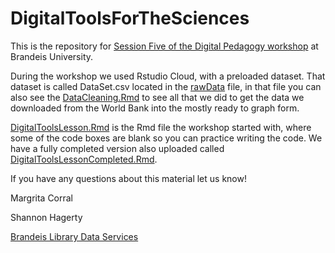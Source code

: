 # DigitalToolsForTheSciences

This is the repository for [Session Five of the Digital Pedagogy workshop](https://sites.google.com/brandeis.edu/digitalpedagogy/session-5) at Brandeis University. 

During the workshop we used Rstudio Cloud, with a preloaded dataset. That dataset is called DataSet.csv located in the [rawData](rawData) file, in that file you can also see the [DataCleaning.Rmd](rawData/DataCleaning.Rmd) to see all that we did to get the data we downloaded from the World Bank into the mostly ready to graph form.  

[DigitalToolsLesson.Rmd](DigitalToolsLesson.Rmd) is the Rmd file the workshop started with, where some of the code boxes are blank so you can practice writing the code.  We have a fully completed version also uploaded called [DigitalToolsLessonCompleted.Rmd](DigitalToolsLessonCompleted.Rmd). 

If you have any questions about this material let us know!

Margrita Corral

Shannon Hagerty

[Brandeis Library Data Services](https://www.brandeis.edu/library/research/data/team.html)
